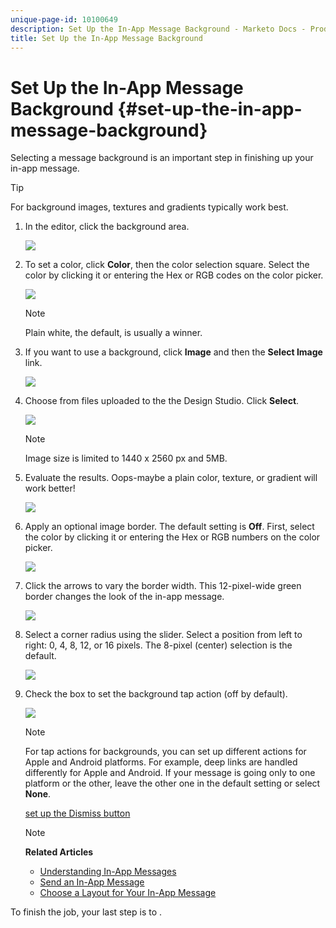 ```yaml
---
unique-page-id: 10100649
description: Set Up the In-App Message Background - Marketo Docs - Product Documentation
title: Set Up the In-App Message Background
---
```


# Set Up the In-App Message Background {#set-up-the-in-app-message-background}

Selecting a message background is an important step in finishing up your in-app message.

>[!TIP]
>
>For background images, textures and gradients typically work best.

1. In the editor, click the background area.

   ![](assets/image2016-5-9-8-3a38-3a1.png)

1. To set a color, click **Color**, then the color selection square. Select the color by clicking it or entering the Hex or RGB codes on the color picker.

   ![](assets/image2016-5-9-8-3a46-3a59.png)

   >[!NOTE]
   >
   >Plain white, the default, is usually a winner.

1. If you want to use a background, click **Image** and then the **Select Image** link.

   ![](assets/image2016-5-9-8-3a52-3a43.png)

1. Choose from files uploaded to the the Design Studio. Click **Select**.

   ![](assets/image2016-5-9-9-3a0-3a2.png)

   >[!NOTE]
   >
   >Image size is limited to 1440 x 2560 px and 5MB.

1. Evaluate the results. Oops-maybe a plain color, texture, or gradient will work better!

   ![](assets/image2016-5-9-9-3a2-3a33.png)

1. Apply an optional image border. The default setting is **Off**. First, select the color by clicking it or entering the Hex or RGB numbers on the color picker.

   ![](assets/image2016-5-9-9-3a54-3a8.png)

1. Click the arrows to vary the border width. This 12-pixel-wide green border changes the look of the in-app message.

   ![](assets/image2016-5-9-9-3a58-3a38.png)

1. Select a corner radius using the slider. Select a position from left to right: 0, 4, 8, 12, or 16 pixels. The 8-pixel (center) selection is the default.

   ![](assets/image2016-5-6-9-3a39-3a28.png)

1. Check the box to set the background tap action (off by default).

   ![](assets/image2016-5-9-10-3a6-3a10.png)

   >[!NOTE]
   >
   >For tap actions for backgrounds, you can set up different actions for Apple and Android platforms. For example, deep links are handled differently for Apple and Android. If your message is going only to one platform or the other, leave the other one in the default setting or select **None**.

   [set up the Dismiss button](set-up-the-dismiss-button-and-approve-the-message.md)

   >[!NOTE]
   >
   >**Related Articles**
   >
   >    
   >    
   >    * [Understanding In-App Messages](../../../../product-docs/mobile-marketing/in-app-messages/understanding-in-app-messages.md)
   >    * [Send an In-App Message](http://docs.marketo.com/pages/viewpage.action?pageid=10617378)
   >    * [Choose a Layout for Your In-App Message](choose-a-layout-for-your-in-app-message.md)
   >    
   >

To finish the job, your last step is to . 